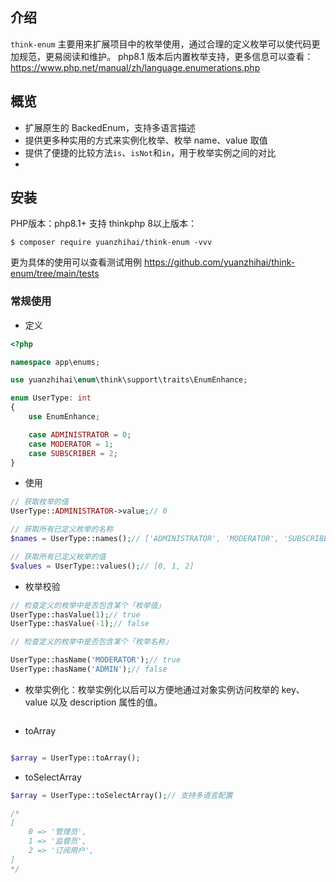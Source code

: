 ## 介绍

`think-enum` 主要用来扩展项目中的枚举使用，通过合理的定义枚举可以使代码更加规范，更易阅读和维护。
php8.1 版本后内置枚举支持，更多信息可以查看：https://www.php.net/manual/zh/language.enumerations.php

## 概览

- 扩展原生的 BackedEnum，支持多语言描述
- 提供更多种实用的方式来实例化枚举、枚举 name、value 取值
- 提供了便捷的比较方法`is`、`isNot`和`in`，用于枚举实例之间的对比
- 
## 安装
 PHP版本：php8.1+
 支持 thinkphp 8以上版本：

```shell
$ composer require yuanzhihai/think-enum -vvv
```

更为具体的使用可以查看测试用例 https://github.com/yuanzhihai/think-enum/tree/main/tests

### 常规使用

- 定义

```php
<?php

namespace app\enums;

use yuanzhihai\enum\think\support\traits\EnumEnhance;

enum UserType: int
{
    use EnumEnhance;

    case ADMINISTRATOR = 0;
    case MODERATOR = 1;
    case SUBSCRIBER = 2;
}
```

- 使用

```php
// 获取枚举的值
UserType::ADMINISTRATOR->value;// 0

// 获取所有已定义枚举的名称
$names = UserType::names();// ['ADMINISTRATOR', 'MODERATOR', 'SUBSCRIBER']

// 获取所有已定义枚举的值
$values = UserType::values();// [0, 1, 2]
```

- 枚举校验

```php
// 检查定义的枚举中是否包含某个「枚举值」
UserType::hasValue(1);// true
UserType::hasValue(-1);// false

// 检查定义的枚举中是否包含某个「枚举名称」 

UserType::hasName('MODERATOR');// true
UserType::hasName('ADMIN');// false
```
- 枚举实例化：枚举实例化以后可以方便地通过对象实例访问枚举的 key、value 以及 description 属性的值。
```php

```

- toArray

```php

$array = UserType::toArray();

```

- toSelectArray

```php
$array = UserType::toSelectArray();// 支持多语言配置

/*
[
    0 => '管理员',
    1 => '监督员',
    2 => '订阅用户',
]
*/
```



